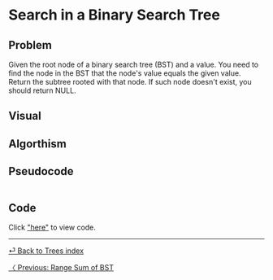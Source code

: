 # Search in a Binary Search Tree
## Problem 
Given the root node of a binary search tree (BST) and a value. You need to find the node in the BST that the node's value equals the given value. Return the subtree rooted with that node. If such node doesn't exist, you should return NULL.

## Visual

## Algorthism

## Pseudocode
```
```

## Code
Click ["here"](searchTree.js) to view code.

<hr>

[ ⏎ Back to Trees index ](../README.md) 

[〈 Previous: Range Sum of BST](../rangeSum/README.md) 
